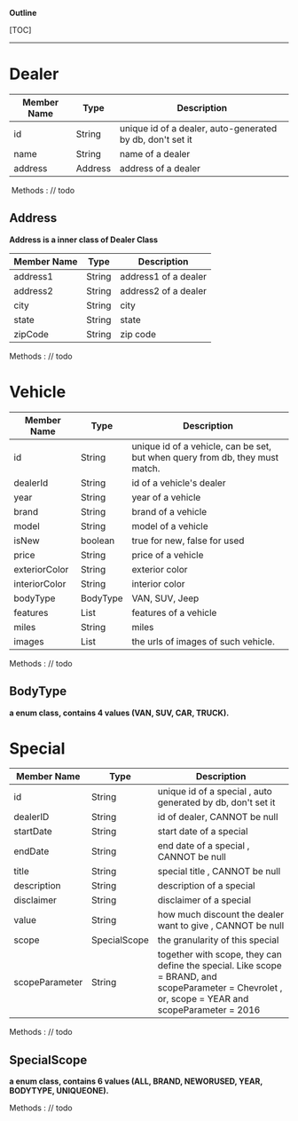 **Outline**

[TOC]

---



# Dealer

| Member Name | Type    | Description           |
| ----------- | ------- | --------------------- |
| id          | String  | unique id of a dealer, auto-generated by db, don't set it |
| name        | String  | name of a dealer      |
| address     | Address | address of a dealer   |

​       Methods : // todo



## Address

**Address is a inner class of Dealer Class**

| Member Name | Type   | Description          |
| ----------- | ------ | -------------------- |
| address1    | String | address1 of a dealer |
| address2    | String | address2 of a dealer |
| city        | String | city                 |
| state       | String | state                |
| zipCode     | String | zip code             |

Methods : // todo



# Vehicle

| Member Name   | Type     | Description                  |
| ------------- | -------- | ---------------------------- |
| id            | String   | unique id of a vehicle, can be set, but when query from db, they must match.      |
| dealerId      | String   | id of a vehicle's dealer     |
| year          | String   | year of a vehicle            |
| brand          | String   | brand of a vehicle           |
| model         | String   | model of a vehicle           |
| isNew          | boolean  | true for new, false for used |
| price         | String   | price of a vehicle           |
| exteriorColor | String   | exterior color               |
| interiorColor | String   | interior color               |
| bodyType      | BodyType | VAN, SUV, Jeep               |
| features      | List<String>   | features of a vehicle        |
| miles         | String   | miles                        |
| images         |  List<String>   | the urls of images of such vehicle.  |
Methods : // todo



## BodyType

 **a enum class, contains 4 values (VAN, SUV, CAR, TRUCK).**



# Special

| Member Name | Type             | Description                  |
| ----------- | ---------------- | ---------------------------- |
| id          | String           | unique id of a special , auto generated by db, don't set it|
| dealerID   | String           | id of dealer,  CANNOT be null     |
| startDate   | String           | start date of a special      |
| endDate     | String           | end date of a special  , CANNOT be null     |
| title       | String           | special title     , CANNOT be null           |
| description | String           | description of a special     |
| disclaimer  | String           | disclaimer of a special      |
| value  | String           | how much discount the dealer want to give ,  CANNOT be null   |
| scope   | SpecialScope | the granularity of this special      |
| scopeParameter   | String | together with scope, they can define the special. Like  scope = BRAND, and scopeParameter = Chevrolet  , or, scope = YEAR and scopeParameter = 2016  |

Methods : // todo



## SpecialScope

 **a enum class, contains 6 values (ALL, BRAND, NEWORUSED, YEAR, BODYTYPE, UNIQUEONE).**

Methods : // todo


